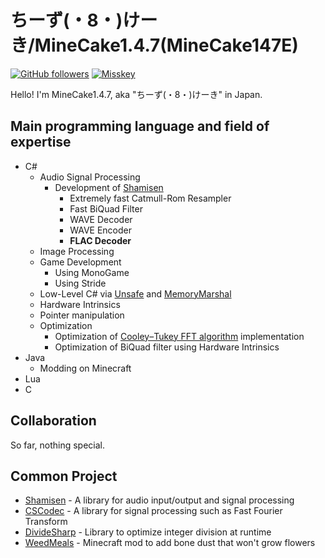 # ちーず(・8・)けーき/MineCake1.4.7(MineCake147E)

[![GitHub followers](https://img.shields.io/github/followers/MineCake147E?label=Follow%20MineCake147E%20on%20GitHub&style=flat-square)](https://github.com/MineCake147E)
[![Misskey](https://img.shields.io/badge/Follow%20minecake1095%20on%20Misskey.io-%20-green)](https://misskey.io/@minecake1095)


Hello! I'm MineCake1.4.7, aka "ちーず(・8・)けーき" in Japan.

## Main programming language and field of expertise

- C#
  - Audio Signal Processing
    - Development of [Shamisen](https://github.com/MineCake147E/Shamisen)
      - Extremely fast Catmull-Rom Resampler
      - Fast BiQuad Filter
      - WAVE Decoder
      - WAVE Encoder
      - **FLAC Decoder**
  - Image Processing
  - Game Development
    - Using MonoGame
    - Using Stride
  - Low-Level C# via [Unsafe](https://docs.microsoft.com/en-us/dotnet/api/system.runtime.compilerservices.unsafe?view=net-5.0) and [MemoryMarshal](https://docs.microsoft.com/en-us/dotnet/api/system.runtime.interopservices.memorymarshal?view=net-5.0)
  - Hardware Intrinsics
  - Pointer manipulation
  - Optimization
    - Optimization of [Cooley–Tukey FFT algorithm](https://en.wikipedia.org/wiki/Cooley%E2%80%93Tukey_FFT_algorithm) implementation
    - Optimization of BiQuad filter using Hardware Intrinsics 
- Java
  - Modding on Minecraft
- Lua
- C

## Collaboration

So far, nothing special.

## Common Project

- [Shamisen](https://github.com/MineCake147E/Shamisen) - A library for audio input/output and signal processing
- [CSCodec](https://github.com/MineCake147E/CSCodec) - A library for signal processing such as Fast Fourier Transform
- [DivideSharp](https://github.com/MineCake147E/DivideSharp) - Library to optimize integer division at runtime
- [WeedMeals](https://github.com/MineCake147E/WeedMeals) - Minecraft mod to add bone dust that won't grow flowers
